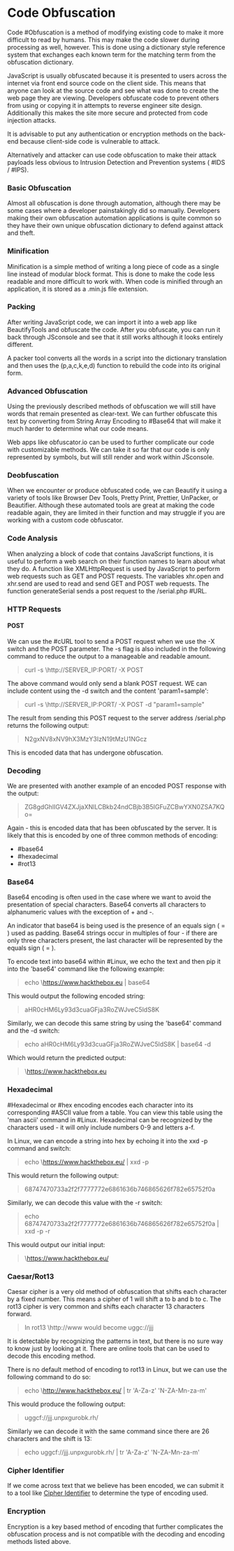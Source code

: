# Code Obfuscation

Code #Obfuscation is a method of modifying existing code to make it more difficult to read by humans. This may make the code slower during processing as well, however. This is done using a dictionary style reference system that exchanges each known term for the matching term from the obfuscation dictionary.

JavaScript is usually obfuscated because it is presented to users across the internet via front end source code on the client side. This means that anyone can look at the source code and see what was done to create the web page they are viewing. Developers obfuscate code to prevent others from using or copying it in attempts to reverse engineer site design. Additionally this makes the site more secure and protected from code injection attacks. 

It is advisable to put any authentication or encryption methods on the back-end because client-side code is vulnerable to attack.

Alternatively and attacker can use code obfuscation to make their attack payloads less obvious to Intrusion Detection and Prevention systems ( #IDS / #IPS). 

### Basic Obfuscation

Almost all obfuscation is done through automation, although there may be some cases where a developer painstakingly did so manually. Developers making their own obfuscation automation applications is quite common so they have their own unique obfuscation dictionary to defend against attack and theft.

### Minification

Minification is a simple method of writing a long piece of code as a single line instead of modular block format. This is done to make the code less readable and more difficult to work with. When code is minified through an application, it is stored as a .min.js file extension. 

### Packing

After writing JavaScript code, we can import it into a web app like BeautifyTools and obfuscate the code. After you obfuscate, you can run it back through JSconsole and see that it still works although it looks entirely different. 

A packer tool converts all the words in a script into the dictionary translation and then uses the (p,a,c,k,e,d) function to rebuild the code into its original form.

### Advanced Obfuscation

Using the previously described methods of obfuscation we will still have words that remain presented as clear-text. We can further obfuscate this text by converting from String Array Encoding to #Base64 that will make it much harder to determine what our code means.

Web apps like obfuscator.io can be used to further complicate our code with customizable methods. We can take it so far that our code is only represented by symbols, but will still render and work within JSconsole.

### Deobfuscation

When we encounter or produce obfuscated code, we can Beautify it using a variety of tools like Browser Dev Tools, Pretty Print, Prettier, UnPacker, or Beautifier. Although these automated tools are great at making the code readable again, they are limited in their function and may struggle if you are working with a custom code obfuscator. 

### Code Analysis

When analyzing a block of code that contains JavaScript functions, it is useful to perform a web search on their function names to learn about what they do. A function like XMLHttpRequest is used by JavaScript to perform web requests such as GET and POST requests. The variables xhr.open and xhr.send are used to read and send GET and POST web requests. The function generateSerial sends a post request to the /serial.php #URL. 

### HTTP Requests

#### POST

We can use the #cURL tool to send a POST request when we use the -X switch and the POST parameter. The -s flag is also included in the following command to reduce the output to a manageable and readable amount.

>curl -s \http://SERVER_IP:PORT/ -X POST

The above command would only send a blank POST request. WE can include content using the -d switch and the content 'param1=sample':

>curl -s \http://SERVER_IP:PORT/ -X POST -d "param1=sample"

The result from sending this POST request to the server address /serial.php returns the following output:

>N2gxNV8xNV9hX3MzY3IzN19tMzU1NGcz

This is encoded data that has undergone obfuscation.

### Decoding

We are presented with another example of an encoded POST response with the output:

>ZG8gdGhlIGV4ZXJjaXNlLCBkb24ndCBjb3B5IGFuZCBwYXN0ZSA7KQo=

Again - this is encoded data that has been obfuscated by the server. It is likely that this is encoded by one of three common methods of encoding:

- #base64 
- #hexadecimal
- #rot13

### Base64

Base64 encoding is often used in the case where we want to avoid the presentation of special characters. Base64 converts all characters to alphanumeric values with the exception of + and -. 

An indicator that base64 is being used is the presence of an equals sign ( = ) used as padding. Base64 strings occur in multiples of four - if there are only three characters present, the last character will be represented by the equals sign ( = ). 

To encode text into base64 within #Linux, we echo the text and then pip it into the 'base64' command like the following example:

>echo \https://www.hackthebox.eu | base64

This would output the following encoded string:

>aHR0cHM6Ly93d3cuaGFja3RoZWJveC5ldS8K

Similarly, we can decode this same string by using the 'base64' command and the -d switch:

>echo aHR0cHM6Ly93d3cuaGFja3RoZWJveC5ldS8K | base64 -d

Which would return the predicted output:

>\https://www.hackthebox.eu

### Hexadecimal

#Hexadecimal or #hex encoding encodes each character into its corresponding #ASCII value from a table. You can view this table using the 'man ascii' command in #Linux. Hexadecimal can be recognized by the characters used - it will only include numbers 0-9 and letters a-f. 

In Linux, we can encode a string into hex by echoing it into the xxd -p command and switch:

>echo \https://www.hackthebox.eu/ | xxd -p

This would return the following output:

>68747470733a2f2f7777772e6861636b746865626f782e65752f0a

Similarly, we can decode this value with the -r switch:

> echo 68747470733a2f2f7777772e6861636b746865626f782e65752f0a | xxd -p -r

This would output our initial input:

>\https://www.hackthebox.eu/

### Caesar/Rot13

Caesar cipher is a very old method of obfuscation that shifts each character by a fixed number. This means a cipher of 1 will shift a to b and b to c. The rot13 cipher is very common and shifts each character 13 characters forward.

>In rot13 \http://www would become uggc://jjj

It is detectable by recognizing the patterns in text, but there is no sure way to know just by looking at it. There are online tools that can be used to decode this encoding method.

There is no default method of encoding to rot13 in Linux, but we can use the following command to do so:

>echo \http://www.hackthebox.eu/ | tr 'A-Za-z' 'N-ZA-Mn-za-m'

This would produce the following output:

>uggcf://jjj.unpxgurobk.rh/

Similarly we can decode it with the same command since there are 26 characters and the shift is 13:

>echo uggcf://jjj.unpxgurobk.rh/ |  tr 'A-Za-z' 'N-ZA-Mn-za-m'

### Cipher Identifier

If we come across text that we believe has been encoded, we can submit it to a tool like [Cipher Identifier](https://www.boxentriq.com/code-breaking/cipher-identifier 'cipher identification tool') to determine the type of encoding used.

### Encryption

Encryption is a key based method of encoding that further complicates the obfuscation process and is not compatible with the decoding and encoding methods listed above.